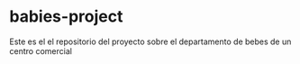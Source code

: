 # babies-project
Este es el el repositorio del proyecto sobre el departamento de bebes de un centro comercial
